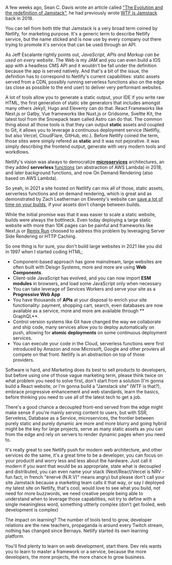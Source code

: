 A few weeks ago, Sean C. Davis wrote an article called ["The Evolution and the redefinition of Jamstack"](https://www.seancdavis.com/blog/jamstack-evolution-and-redefinition/), he had previously wrote [WTF is Jamstack](https://www.seancdavis.com/blog/wtf-is-jamstack/) back in 2018.

You can tell from both title that Jamstack is a very broad term coined by Netlify, for marketing purpose. It's a generic term to describe Netlify service, but the name sticked and is now use by every company out there trying to promote it's service that can be used through an API.

As Jeff Escalante rightly points out, *JavaScript, APIs and Markup can be used on every website*.  The Web is my JAM and you can even build a IOS app with a headless CMS API and it wouldn't be fall under the definition because the app is served natively. And that's a bit of the issue, the definition has to correspond to Netlify's current capabilities: static assets served from a CDN, possibly running serverless functions also on the edge (as close as possible to the end user) to deliver very performant websites.

A lot of tools allow you to generate a static output, your IDE if you write raw HTML, the first generation of static site generators that includes amongst many others Jekyll, Hugo and Eleventy can do that. React Frameworks like Next.js or Gatby, Vue frameworks like Nuxt.js or Gridsome, Sveltte Kit, the latest tool from the Snowpack team called Astro can do that. The common thing about all those tools is that they can output **static** assets and coupled to Git, it allows you to leverage à continuous deployment service (Netlifly, but also Vercel, CloudFlare, GitHub, etc.). Before Netlify coined the term, those sites were simply refered as **static** and it was not pejorative. It was simply describing the frontend output, generate with very modern tools and workdlows.

Netlify's vision was always to democratize [**microservices**](https://www.netlify.com/blog/2019/11/18/what-are-microservices/) architectures, an they added **serverless** [functions](https://www.netlify.com/blog/2018/03/20/netlifys-aws-lambda-functions-bring-the-backend-to-your-frontend-workflow/) (an abstraction of AWS Lambda) in 2018, and later background functions, and now On Demand Rendering (also based on AWS Lambda).

So yeah, in 2021 a site hosted on Netllify can mix all of those, static assets, serverless functions and on demand rendering, which is great and as demonstrated by Zach Leatherman on Eleventy's website can [save a lot of time on your builds](https://twitter.com/zachleat/status/1402687220541165568), if your assets don't change between builds.

While the initial promise was that it was easier to scale a static website, builds were always the bottlneck. Even today deploying a large static website with more than 10K pages can be painful and frameworks like Next.js or [Remix Run](https://remix.run/features) choosed to address this problem by leveraging Server Side Rendering or HTTP Caching.

So one thing is for sure, you don't build large websites in 2021 like you did in 1997 when I started coding HTML;

- Component-based approach has gone mainstream, large websites are often built with Deisgn Systems, more and more are using **Web Components**.
- Client-side JavaScript has evolved, and you can now import **ESM modules** in browsers, and load some JavaScript only when necessary 
- You can take leverage of Services Workers and serve your site as a **Progressive Web App**
- You have thousands of **APIs** at your disposal to enrich your site functionality: payment, shopping cart, search, even databases are now available as a service, more and more are available through ** GraphQL**.
- Control version systems like Git have changed the way we collaborate and ship code, many services allow you to deploy automatically on push, allowing for **atomic deployments** on some continuous deployment services.
- You can execute your code in the Cloud, serverless functions were first introduced by Amazon and now Microsoft, Google and other proviers all compete on that front. Netlify is an abstraction on top of those providers.

Software is hard, and Marketing does its best to sell products to developers, but before using one of those vague marketing term, please think twice on what problem you need to solve first, don't start from a solution (I'm gonna build a React website, or I'm gonna build a "Jamstack site" (WTF is that?), embrace progressive enhancement and web standards, learn the basics, before thinking you need to use all of the latest tech to get a job. 

There's a good chance a decoupled front-end served from the edge might make sense if you're mainly servnig content to users, but with SSR, Serveless, Database as a Service, microservices, the frontier between purely static and purely dynamic are more and more blurry and going hybrid might be the key for large projects, serve as many static assets as you can from the edge and rely on servers to render dynamic pages when you need to. 

It's really great to see Netlify push for modern web architecture, and other services do the same, it's a great time to be a developer, you can focus on your productt and worry less and less about the hardware. Just call it modern if you want that would be as appropriate,  state what is decoupled and distributed, you can even name your stack (Next/React/Vercel is NRV - fun fact, in french "énervé (N.R.V)" means angry) but please don't call your site Jamstack because a marketing team calls it that way, or say I deployed my latest site on Netlify, that's cool, would love to see what you build, not need for more buzzwords, we need creative people being able to understand when to leverage those capabilities, not try to define with a single meaningless word, something uttterly complex (don't get fooled,  web development is complex)

The impact on learning?
The number of tools tend to grow, developer relations are the new teachers, propaganda is around every Twitch stream, nothing has changed since Bernays.
Netlify started its own learning platform.

You'll find plenty to learn on web development, start there. Dev rels wants you to learn to master a framework or a service, because the more developers, the more projects, the more chance to grow business. 